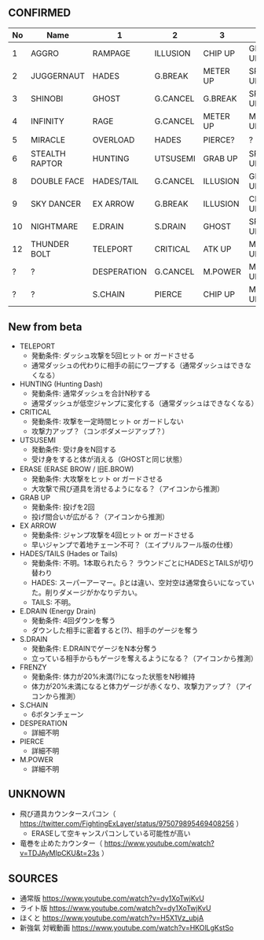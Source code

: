 ## CONFIRMED

|No|Name|1|2|3|4|5|Note|
|--|----|-|-|-|-|-|----|
|1|AGGRO|RAMPAGE|ILLUSION|CHIP UP|GRAB UP|ERASE|通常版PV|
|2|JUGGERNAUT|HADES|G.BREAK|METER UP|SPEED UP|ATK UP|βから変更なし|
|3|SHINOBI|GHOST|G.CANCEL|G.BREAK|SPEED UP|ATK UP|βから変更なし|
|4|INFINITY|RAGE|G.CANCEL|METER UP|METER UP|METER UP|βから変更なし|
|5|MIRACLE|OVERLOAD|HADES|PIERCE?|?|?|βはILLUSION、GC、GB|
|6|STEALTH RAPTOR|HUNTING|UTSUSEMI|GRAB UP|SPEED UP|SPEED UP|対戦動画|
|8|DOUBLE FACE|HADES/TAIL|G.CANCEL|ILLUSION|GRAB UP|SPEED UP|対戦動画|
|9|SKY DANCER|EX ARROW|G.BREAK|ILLUSION|CHIP UP|FRENZY|対戦動画|
|10|NIGHTMARE|E.DRAIN|S.DRAIN|GHOST|SPEED UP|SPEED UP|対戦動画|
|12|THUNDER BOLT|TELEPORT|CRITICAL|ATK UP|METER UP|FRENZY|対戦動画|
|?|?|DESPERATION|G.CANCEL|M.POWER|METER UP|METER UP|ほくとPVなど|
|?|?|S.CHAIN|PIERCE|CHIP UP|METER UP|ERASE|https://twitter.com/miharasan/status/981756364622974976|


## New from beta

- TELEPORT
  - 発動条件: ダッシュ攻撃を5回ヒット or ガードさせる
  - 通常ダッシュの代わりに相手の前にワープする（通常ダッシュはできなくなる）
- HUNTING (Hunting Dash)
  - 発動条件: 通常ダッシュを合計N秒する
  - 通常ダッシュが低空ジャンプに変化する（通常ダッシュはできなくなる）
- CRITICAL
  - 発動条件: 攻撃を一定時間ヒット or ガードしない
  - 攻撃力アップ？（コンボダメージアップ？）
- UTSUSEMI
  - 発動条件: 受け身をN回する
  - 受け身をすると体が消える（GHOSTと同じ状態）
- ERASE (ERASE BROW / 旧E.BROW)
  - 発動条件: 大攻撃をヒット or ガードさせる
  - 大攻撃で飛び道具を消せるようになる？（アイコンから推測）
- GRAB UP
  - 発動条件: 投げを2回
  - 投げ間合いが広がる？（アイコンから推測）
- EX ARROW
  - 発動条件: ジャンプ攻撃を4回ヒット or ガードさせる
  - 早いジャンプで着地チェーン不可？（エイプリルフール版の仕様）
- HADES/TAILS (Hades or Tails)
  - 発動条件: 不明。1本取られたら？ ラウンドごとにHADESとTAILSが切り替わり
  - HADES: スーパーアーマー。βとは違い、空対空は通常食らいになっていた。削りダメージがかなりデカい。
  - TAILS: 不明。
- E.DRAIN (Energy Drain)
  - 発動条件: 4回ダウンを奪う
  - ダウンした相手に密着すると(?)、相手のゲージを奪う
- S.DRAIN
  - 発動条件: E.DRAINでゲージをN本分奪う
  - 立っている相手からもゲージを奪えるようになる？（アイコンから推測）
- FRENZY
  - 発動条件: 体力が20%未満(?)になった状態をN秒維持
  - 体力が20%未満になると体力ゲージが赤くなり、攻撃力アップ？（アイコンから推測）
- S.CHAIN
  - 6ボタンチェーン
- DESPERATION
  - 詳細不明
- PIERCE
  - 詳細不明
- M.POWER
  - 詳細不明


## UNKNOWN

- 飛び道具カウンタースパコン（ https://twitter.com/FightingExLayer/status/975079895469408256 ）
  - ERASEして空キャンスパコンしている可能性が高い
- 竜巻を止めたカウンター（ https://www.youtube.com/watch?v=TDJAyMIpCKU&t=23s ）


## SOURCES

- 通常版 https://www.youtube.com/watch?v=dy1XoTwjKvU
- ライト版 https://www.youtube.com/watch?v=dy1XoTwjKvU
- ほくと https://www.youtube.com/watch?v=H5X1Vz_ubjA
- 新強氣 対戦動画 https://www.youtube.com/watch?v=HKOlLgKstSo
